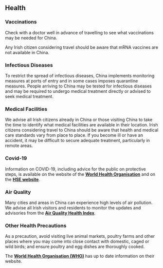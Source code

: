 ## Health

### **Vaccinations**

Check with a doctor well in advance of travelling to see what vaccinations may be needed for China.

Any Irish citizen considering travel should be aware that mRNA vaccines are not available in China.

### **Infectious Diseases**

To restrict the spread of infectious diseases, China implements monitoring measures at ports of entry and in some cases imposes quarantine measures. People arriving to China may be tested for infectious diseases and may be required to undergo medical treatment directly or advised to seek medical treatment.

### **Medical Facilities**

We advise all Irish citizens already in China or those visiting China to take the time to identify what medical facilities are available in their location. Irish citizens considering travel to China should be aware that health and medical care standards vary from place to place. If you become ill or have an accident, it may be difficult to secure adequate treatment, particularly in remote areas.

### **Covid-19**

Information on COVID-19, including advice for the public on protective steps, is available on the website of the [**World Health Organisation**](https://www.who.int/emergencies/diseases/novel-coronavirus-2019) and on the [**HSE website**](https://www2.hse.ie/conditions/covid19/preventing-the-spread/).

### **Air Quality**

Many cities and areas in China can experience high levels of air pollution. We advise all Irish visitors and residents to monitor the updates and advisories from the [**Air Quality Health Index**](http://www.aqhi.gov.hk/en.html).

### **Other Health Precautions**

As a precaution, avoid visiting live animal markets, poultry farms and other places where you may come into close contact with domestic, caged or wild birds; and ensure poultry and egg dishes are thoroughly cooked.

The [**World Health Organisation (WHO)**](https://www.who.int/) has up to date information on their website.